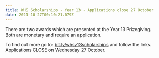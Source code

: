 ```yaml
---
title: WHS Scholarships - Year 13 - Applications close 27 October
date: 2021-10-27T00:10:21.079Z
---
```

There are two awards which are presented at the Year 13 Prizegiving.  
Both are monetary and require an application.  

To find out more go to: [bit.ly/whsy13scholarships](https://docs.google.com/document/d/1z0EDsRKe3fNBWW1us1A3fBPR1zL8THBAn3nY8EnXSDQ/edit) and follow the links.  
Applications CLOSE on Wednesday 27 October.